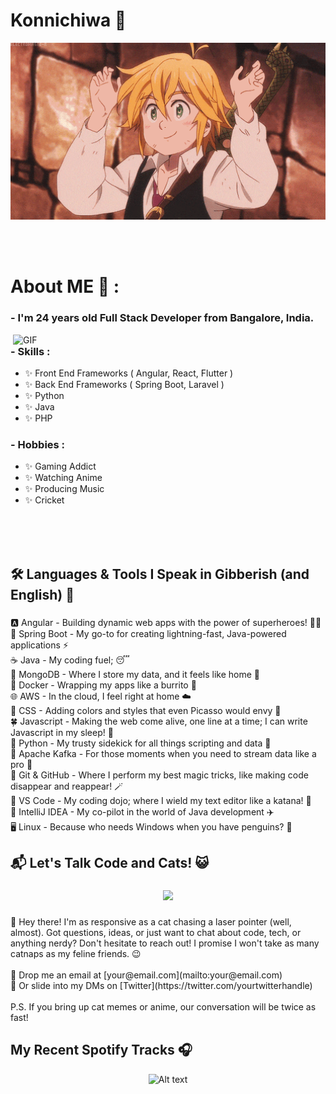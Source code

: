 # Konnichiwa 👋

<div align="center">
<img hight="300" width="700" alt="GIF" align="center" src="https://github.com/Yogeshp0012/Yogeshp0012/blob/master/assets/208593.gif">
</div>

</br>
</br>
</br>

# About ME 💬 :

### - I'm 24 years old Full Stack Developer from Bangalore, India.

<img hight="400" width="500" alt="GIF" align="right" src="https://github.com/Yogeshp0012/Yogeshp0012/blob/master/assets/1936.gif">

### - Skills :

- ✨ Front End Frameworks ( Angular, React, Flutter )
- ✨ Back End Frameworks ( Spring Boot, Laravel )
- ✨ Python
- ✨ Java
- ✨ PHP

### - Hobbies :

- ✨ Gaming Addict
- ✨ Watching Anime
- ✨ Producing Music
- ✨ Cricket

</br>
</br>
</br>

<h2 align="left">🛠️ Languages & Tools I Speak in Gibberish (and English) 🤪</h2>

###

<p align="left">🅰️ Angular - Building dynamic web apps with the power of superheroes! 🦸‍♂️<br>🚀 Spring Boot - My go-to for creating lightning-fast, Java-powered applications ⚡<br>☕ Java - My coding fuel; 😴<br>🍃 MongoDB - Where I store my data, and it feels like home 🏡<br>🐳 Docker - Wrapping my apps like a burrito 🌯<br>🌐 AWS - In the cloud, I feel right at home ☁️<br>🎨 CSS - Adding colors and styles that even Picasso would envy 🎨<br>🍀 Javascript - Making the web come alive, one line at a time; I can write Javascript in my sleep! 💫<br>🐍 Python - My trusty sidekick for all things scripting and data 🐍<br>🐘 Apache Kafka - For those moments when you need to stream data like a pro 🌊<br>🧙 Git & GitHub - Where I perform my best magic tricks, like making code disappear and reappear! 🪄<br>🔨 VS Code - My coding dojo; where I wield my text editor like a katana! 🥋<br>🚀 IntelliJ IDEA - My co-pilot in the world of Java development ✈️<br>🖥️ Linux - Because who needs Windows when you have penguins? 🐧</p>

###

<h2 align="left">📬 Let's Talk Code and Cats! 😺</h2>

###

<div align="center">
  <img height="200" src="https://media.tenor.com/x4-Ccy77vWcAAAAC/tom-and-jerry-tom.gif"  />
</div>

###

<p align="left">👋 Hey there! I'm as responsive as a cat chasing a laser pointer (well, almost). Got questions, ideas, or just want to chat about code, tech, or anything nerdy? Don't hesitate to reach out! I promise I won't take as many catnaps as my feline friends. 😉<br><br>📧 Drop me an email at [your@email.com](mailto:your@email.com)  <br>💬 Or slide into my DMs on [Twitter](https://twitter.com/yourtwitterhandle)<br><br>P.S. If you bring up cat memes or anime, our conversation will be twice as fast!</p>

###

<p align="left"></p>

###

## My Recent Spotify Tracks 🎧


<div align="center">

![Alt text](https://spotify-recently-played-readme.vercel.app/api?user=31nifgeiq7fvmsr4rmsy77xcqhje&unique={true|1|on|yes})

</div>
